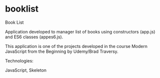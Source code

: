 # booklist


Book List

Application developed to manager list of books using constructors (app.js) and ES6 classes (appes6.js).


This application is one of the projects developed in the course Modern JavaScript from the Beginning by Udemy/Brad Traversy.


Technologies:

JavaScript, Skeleton
